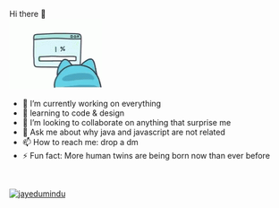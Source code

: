 Hi there 👋 <br>
![blablablaaa](https://raw.githubusercontent.com/jayedumindu/jayedumindu/main/loading.gif) <br>
- 🔭 I’m currently working on everything
- 🌱 learning to code & design
- 👯 I’m looking to collaborate on anything that surprise me
- 💬 Ask me about why java and javascript are not related
- 📫 How to reach me: drop a dm 
- ⚡ Fun fact: More human twins are being born now than ever before

<br><p align="left"> <a href="https://github.com/ryo-ma/github-profile-trophy"><img src="https://github-profile-trophy.vercel.app/?username=jayedumindu" alt="jayedumindu" /></a> </p>



